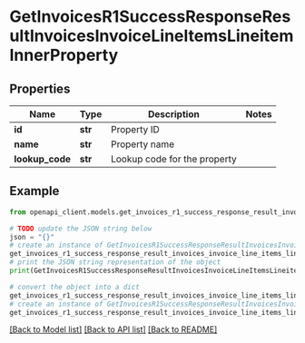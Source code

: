 # GetInvoicesR1SuccessResponseResultInvoicesInvoiceLineItemsLineitemInnerProperty


## Properties

Name | Type | Description | Notes
------------ | ------------- | ------------- | -------------
**id** | **str** | Property ID | 
**name** | **str** | Property name | 
**lookup_code** | **str** | Lookup code for the property | 

## Example

```python
from openapi_client.models.get_invoices_r1_success_response_result_invoices_invoice_line_items_lineitem_inner_property import GetInvoicesR1SuccessResponseResultInvoicesInvoiceLineItemsLineitemInnerProperty

# TODO update the JSON string below
json = "{}"
# create an instance of GetInvoicesR1SuccessResponseResultInvoicesInvoiceLineItemsLineitemInnerProperty from a JSON string
get_invoices_r1_success_response_result_invoices_invoice_line_items_lineitem_inner_property_instance = GetInvoicesR1SuccessResponseResultInvoicesInvoiceLineItemsLineitemInnerProperty.from_json(json)
# print the JSON string representation of the object
print(GetInvoicesR1SuccessResponseResultInvoicesInvoiceLineItemsLineitemInnerProperty.to_json())

# convert the object into a dict
get_invoices_r1_success_response_result_invoices_invoice_line_items_lineitem_inner_property_dict = get_invoices_r1_success_response_result_invoices_invoice_line_items_lineitem_inner_property_instance.to_dict()
# create an instance of GetInvoicesR1SuccessResponseResultInvoicesInvoiceLineItemsLineitemInnerProperty from a dict
get_invoices_r1_success_response_result_invoices_invoice_line_items_lineitem_inner_property_from_dict = GetInvoicesR1SuccessResponseResultInvoicesInvoiceLineItemsLineitemInnerProperty.from_dict(get_invoices_r1_success_response_result_invoices_invoice_line_items_lineitem_inner_property_dict)
```
[[Back to Model list]](../README.md#documentation-for-models) [[Back to API list]](../README.md#documentation-for-api-endpoints) [[Back to README]](../README.md)


